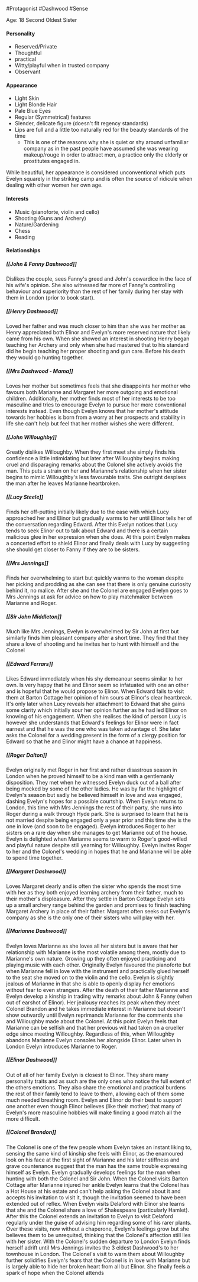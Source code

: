 #Protagonist #Dashwood #Sense

Age: 18
Second Oldest Sister

#### Personality 
- Reserved/Private
- Thoughtful
- practical
- Witty/playful when in trusted company
- Observant

#### Appearance
- Light Skin
- Light Blonde Hair
- Pale Blue Eyes
- Regular (Symmetrical) features
- Slender, delicate figure (doesn't fit regency standards)
- Lips are full and a little too naturally red for the beauty standards of the time
	- This is one of the reasons why she is quiet or shy around unfamiliar company as in the past people have assumed she was wearing makeup/rouge in order to attract men, a practice only the elderly or prostitutes engaged in.

While beautiful, her appearance is considered unconventional which puts Evelyn squarely in the striking camp and is often the source of ridicule when dealing with other women her own age.

#### Interests
- Music (pianoforte, violin and cello)
- Shooting (Guns and Archery)
- Nature/Gardening
- Chess
- Reading

#### Relationships

##### [[John & Fanny Dashwood]]
Dislikes the couple, sees Fanny's greed and John's cowardice in the face of his wife's opinion. She also witnessed far more of Fanny's controlling behaviour and superiority than the rest of her family during her stay with them in London (prior to book start).

##### [[Henry Dashwood]]
Loved her father and was much closer to him than she was her mother as Henry appreciated both Elinor and Evelyn's more reserved nature that likely came from his own. When she showed an interest in shooting Henry began teaching her Archery and only when she had mastered that to his standard did he begin teaching her proper shooting and gun care. Before his death they would go hunting together.

##### [[Mrs Dashwood - Mama]]
Loves her mother but sometimes feels that she disappoints her mother who favours both Marianne and Margaret her more outgoing and emotional children. Additionally, her mother finds most of her interests to be too masculine and tries to encourage Evelyn to pursue her more conventional interests instead. Even though Evelyn knows that her mother's attitude towards her hobbies is born from a worry at her prospects and stability in life she can't help but feel that her mother wishes she were different.

##### [[John Willoughby]]
Greatly dislikes Willoughby. When they first meet she simply finds his confidence a little intimidating but later after Willoughby begins making cruel and disparaging remarks about the Colonel she actively avoids the man. This puts a strain on her and Marianne's relationship when her sister begins to mimic Willoughby's less favourable traits. She outright despises the man after he leaves Marianne heartbroken.

##### [[Lucy Steele]]
Finds her off-putting initially likely due to the ease with which Lucy approached her and Elinor but gradually warms to her until Elinor tells her of the conversation regarding Edward. After this Evelyn notices that Lucy tends to seek Elinor out to talk about Edward and there is a certain malicious glee in her expression when she does. At this point Evelyn makes a concerted effort to shield Elinor and finally deals with Lucy by suggesting she should get closer to Fanny if they are to be sisters.

##### [[Mrs Jennings]]
Finds her overwhelming to start but quickly warms to the woman despite her picking and prodding as she can see that there is only genuine curiosity behind it, no malice. After she and the Colonel are engaged Evelyn goes to Mrs Jennings at ask for advice on how to play matchmaker between Marianne and Roger.

##### [[Sir John Middleton]]
Much like Mrs Jennings, Evelyn is overwhelmed by Sir John at first but similarly finds him pleasant company after a short time. They find that they share a love of shooting and he invites her to hunt with himself and the Colonel

##### [[Edward Ferrars]]
Likes Edward immediately when his shy demeanour seems similar to her own. Is very happy that he and Elinor seem so infatuated with one an other and is hopeful that he would propose to Elinor. When Edward fails to visit them at Barton Cottage her opinion of him sours at Elinor's clear heartbreak. It's only later when Lucy reveals her attachment to Edward that she gains some clarity which initially sour her opinion further as he had led Elinor on knowing of his engagement. When she realises the kind of person Lucy is however she understands that Edward's feelings for Elinor were in fact earnest and that he was the one who was taken advantage of. She later asks the Colonel for a wedding present in the form of a clergy position for Edward so that he and Elinor might have a chance at happiness.

##### [[Roger Dalton]]
Evelyn originally met Roger in her first and rather disastrous season in London when he proved himself to be a kind man with a gentlemanly disposition. They met when he witnessed Evelyn duck out of a ball after being mocked by some of the other ladies. He was by far the highlight of Evelyn's season but sadly he believed himself in love and was engaged, dashing Evelyn's hopes for a possible courtship. When Evelyn returns to London, this time with Mrs Jennings the rest of their party, she runs into Roger during a walk through Hyde park. She is surprised to learn that he is not married despite being engaged only a year prior and this time she is the one in love (and soon to be engaged). Evelyn introduces Roger to her sisters on a rare day when she manages to get Marianne out of the house. Evelyn is delighted when Marianne seems to warm to Roger's good-willed and playful nature despite still yearning for Willoughby. Evelyn invites Roger to her and the Colonel's wedding in hopes that he and Marianne will be able to spend time together.

##### [[Margaret Dashwood]]
Loves Margaret dearly and is often the sister who spends the most time with her as they both enjoyed learning archery from their father, much to their mother's displeasure. After they settle in Barton Cottage Evelyn sets up a small archery range behind the garden and promises to finish teaching Margaret Archery in place of their father. Margaret often seeks out Evelyn's company as she is the only one of their sisters who will play with her.

##### [[Marianne Dashwood]]
Evelyn loves Marianne as she loves all her sisters but is aware that her relationship with Marianne is the most volatile among them, mostly due to Marianne's own nature. Growing up they often enjoyed practicing and playing music with each other. Originally Evelyn favoured the pianoforte but when Marianne fell in love with the instrument and practically glued herself to the seat she moved on to the violin and the cello. Evelyn is slightly jealous of Marianne in that she is able to openly display her emotions without fear to even strangers. After the death of their father Marianne and Evelyn develop a kinship in trading witty remarks about John & Fanny (when out of earshot of Elinor). Her jealousy reaches its peak when they meet Colonel Brandon and he takes immediate interest in Marianne but doesn't show outwardly until Evelyn reprimands Marianne for the comments she and Willoughby made about the Colonel. At this point Evelyn feels that Marianne can be selfish and that her previous wit had taken on a crueller edge since meeting Willoughby. Regardless of this, when Willoughby abandons Marianne Evelyn consoles her alongside Elinor. Later when in London Evelyn introduces Marianne to Roger.

##### [[Elinor Dashwood]]
Out of all of her family Evelyn is closest to Elinor. They share many personality traits and as such are the only ones who notice the full extent of the others emotions. They also share the emotional and practical burdens the rest of their family tend to leave to them, allowing each of them some much needed breathing room. Evelyn and Elinor do their best to support one another even though Elinor believes (like their mother) that many of Evelyn's more masculine hobbies will make finding a good match all the more difficult.

##### [[Colonel Brandon]]
The Colonel is one of the few people whom Evelyn takes an instant liking to, sensing the same kind of kinship she feels with Elinor, as the enamoured look on his face at the first sight of Marianne and his later stiffness and grave countenance suggest that the man has the same trouble expressing himself as Evelyn. Evelyn gradually develops feelings for the man when hunting with both the Colonel and Sir John. When the Colonel visits Barton Cottage after Marianne injured her ankle Evelyn learns that the Colonel has a Hot House at his estate and can't help asking the Colonel about it and accepts his invitation to visit it, though the invitation seemed to have been extended out of reflex. When Evelyn visits Delaford with Elinor she learns that she and the Colonel share a love of Shakespeare (particularly Hamlet). After this the Colonel extends an invitation to Evelyn to visit Delaford regularly under the guise of advising him regarding some of his rarer plants. Over these visits, now without a chaperone, Evelyn's feelings grow but she believes them to be unrequited, thinking that the Colonel's affection still lies with her sister. With the Colonel's sudden departure to London Evelyn finds herself adrift until Mrs Jennings invites the 3 eldest Dashwood's to her townhouse in London. The Colonel's visit to warn them about Willoughby further solidifies Evelyn's fears that the Colonel is in love with Marianne but is largely able to hide her broken heart from all but Elinor. She finally feels a spark of hope when the Colonel attends 